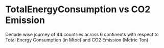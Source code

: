 # TotalEnergyConsumption vs CO2 Emission

Decade wise journey of 44 countries across 6 continents with respect to Total Energy Consumption (in Mtoe) and CO2 Emission (Metric Ton)
